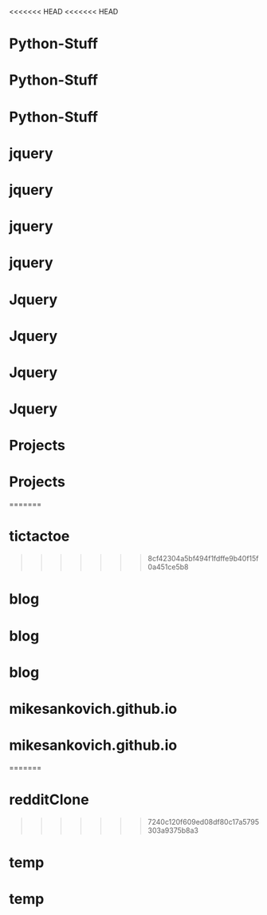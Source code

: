 <<<<<<< HEAD
<<<<<<< HEAD
# Python-Stuff
# Python-Stuff
# Python-Stuff
# jquery
# jquery
# jquery
# jquery
# Jquery
# Jquery
# Jquery
# Jquery
# Projects
# Projects
=======
# tictactoe
>>>>>>> 8cf42304a5bf494f1fdffe9b40f15f0a451ce5b8
# blog
# blog
# blog
# mikesankovich.github.io
# mikesankovich.github.io
=======
# redditClone
>>>>>>> 7240c120f609ed08df80c17a5795303a9375b8a3
# temp
# temp
